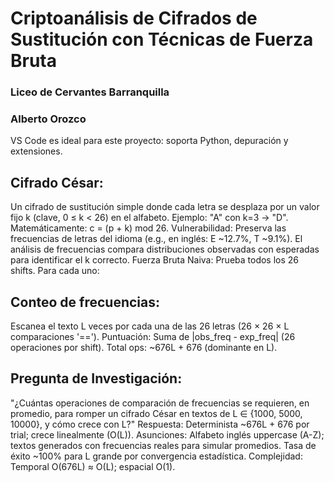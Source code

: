 # Criptoanálisis de Cifrados de Sustitución con Técnicas de Fuerza Bruta
### Liceo de Cervantes Barranquilla
### Alberto Orozco
VS Code es ideal para este proyecto: soporta Python, depuración y extensiones.

## Cifrado César: 
Un cifrado de sustitución simple donde cada letra se desplaza por un valor fijo k (clave, 0 ≤ k < 26) en el alfabeto. Ejemplo: "A" con k=3 → "D". Matemáticamente: c = (p + k) mod 26.
Vulnerabilidad: Preserva las frecuencias de letras del idioma (e.g., en inglés: E ~12.7%, T ~9.1%). El análisis de frecuencias compara distribuciones observadas con esperadas para identificar el k correcto.
Fuerza Bruta Naiva: Prueba todos los 26 shifts. Para cada uno:

## Conteo de frecuencias: 
Escanea el texto L veces por cada una de las 26 letras (26 × 26 × L comparaciones '==').
Puntuación: Suma de |obs_freq - exp_freq| (26 operaciones por shift).
Total ops: ~676L + 676 (dominante en L).


## Pregunta de Investigación: 
"¿Cuántas operaciones de comparación de frecuencias se requieren, en promedio, para romper un cifrado César en textos de L ∈ {1000, 5000, 10000}, y cómo crece con L?" Respuesta: Determinista ~676L + 676 por trial; crece linealmente (O(L)).
Asunciones: Alfabeto inglés uppercase (A-Z); textos generados con frecuencias reales para simular promedios. Tasa de éxito ~100% para L grande por convergencia estadística.
Complejidad: Temporal O(676L) ≈ O(L); espacial O(1).

